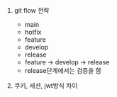 1. git flow 전략

   - main
   - hotfix
   - feature
   - develop
   - release
   - feature -> develop -> release
   - release단계에서는 검증을 함

2. 쿠키, 세션, jwt방식 차이
